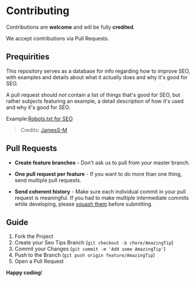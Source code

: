 # Contributing

Contributions are **welcome** and will be fully **credited**.

We accept contributions via Pull Requests.

## Prequirities

This repository serves as a database for info regarding how to improve SEO, with examples and details about what it actually does and why it's good for SEO.

A pull request should _not_ contain a list of things that's good for SEO, but rather subjects featuring an example, a detail description of how it's used and why it's good for SEO.


Example:[Robots.txt for SEO](https://github.com/fossbarrow/ultimate-seo-checklist/tree/main/Robots.txt) 

> Credits: [JamesS-M](https://github.com/JamesS-M)


## Pull Requests

- **Create feature branches** - Don't ask us to pull from your master branch.

- **One pull request per feature** - If you want to do more than one thing, send multiple pull requests.

- **Send coherent history** - Make sure each individual commit in your pull request is meaningful. If you had to make multiple intermediate commits while developing, please [squash them](http://www.git-scm.com/book/en/v2/Git-Tools-Rewriting-History#Changing-Multiple-Commit-Messages) before submitting.

## Guide

1. Fork the Project
2. Create your Seo Tips Branch (`git checkout -b chore/AmazingTip`)
3. Commit your Changes (`git commit -m 'Add some AmazingTip'`)
4. Push to the Branch (`git push origin feature/AmazingTip`)
5. Open a Pull Request


**Happy coding**!
